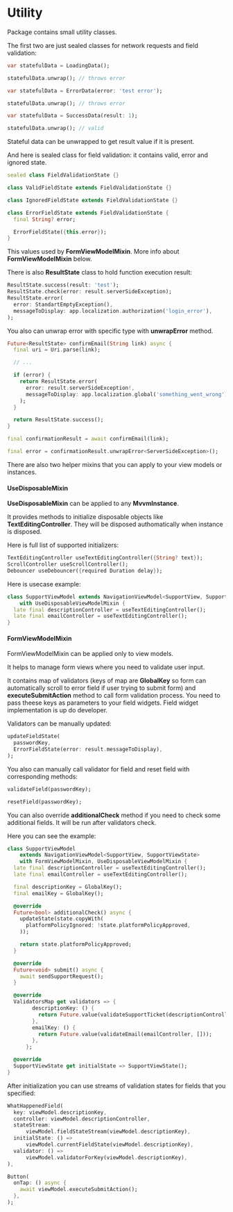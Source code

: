 # Utility

Package contains small utility classes.

The first two are just sealed classes for network requests and field validation:

```dart
var statefulData = LoadingData();

statefulData.unwrap(); // throws error

var statefulData = ErrorData(error: 'test error');

statefulData.unwrap(); // throws error

var statefulData = SuccessData(result: 1);

statefulData.unwrap(); // valid

```

Stateful data can be unwrapped to get result value if it is present.

And here is sealed class for field validation: it contains valid, error and ignored state.

```dart
sealed class FieldValidationState {}

class ValidFieldState extends FieldValidationState {}

class IgnoredFieldState extends FieldValidationState {}

class ErrorFieldState extends FieldValidationState {
  final String? error;

  ErrorFieldState({this.error});
}
```

This values used by <b>FormViewModelMixin</b>. More info about <b>FormViewModelMixin</b> below.

There is also <b>ResultState</b> class to hold function execution result:

```dart
ResultState.success(result: 'test');
ResultState.check(error: result.serverSideException);
ResultState.error(
  error: StandartEmptyException(),
  messageToDisplay: app.localization.authorization('login_error'),
);
```

You also can unwrap error with specific type with <b>unwrapError</b> method.

```dart
Future<ResultState> confirmEmail(String link) async {
  final uri = Uri.parse(link);

  // ...

  if (error) {
    return ResultState.error(
      error: result.serverSideException!,
      messageToDisplay: app.localization.global('something_went_wrong'),
    );
  }

  return ResultState.success();
}

final confirmationResult = await confirmEmail(link);

final error = confirmationResult.unwrapError<ServerSideException>();
```

There are also two helper mixins that you can apply to your view models or instances.

#### UseDisposableMixin

<b>UseDisposableMixin</b> can be applied to any <b>MvvmInstance</b>.

It provides methods to initialize disposable objects like <b>TextEditingController</b>.
They will be disposed authomatically when instance is disposed.

Here is full list of supported initializers:

```dart
TextEditingController useTextEditingController({String? text});
ScrollController useScrollController();
Debouncer useDebouncer({required Duration delay});
```

Here is usecase example:

```dart
class SupportViewModel extends NavigationViewModel<SupportView, SupportViewState>
    with UseDisposableViewModelMixin {
  late final descriptionController = useTextEditingController();
  late final emailController = useTextEditingController();
}
```

#### FormViewModelMixin

FormViewModelMixin can be applied only to view models.

It helps to manage form views where you need to validate user input.

It contains map of validators (keys of map are <b>GlobalKey</b> so form can automatically scroll to error field if user trying to submit form) and <b>executeSubmitAction</b> method to call form validation process. You need to pass theese keys as parameters to your field widgets. Field widget implementation is up do developer.

Validators can be manually updated:

```dart
updateFieldState(
  passwordKey,
  ErrorFieldState(error: result.messageToDisplay),
);
```

You also can manually call validator for field and reset field with corresponding methods:

```dart
validateField(passwordKey);

resetField(passwordKey);
```

You can also override <b>additionalCheck</b> method if you need to check some additional fields. It will be run after validators check.

Here you can see the example:

```dart
class SupportViewModel
    extends NavigationViewModel<SupportView, SupportViewState>
    with FormViewModelMixin, UseDisposableViewModelMixin {
  late final descriptionController = useTextEditingController();
  late final emailController = useTextEditingController();

  final descriptionKey = GlobalKey();
  final emailKey = GlobalKey();

  @override
  Future<bool> additionalCheck() async {
    updateState(state.copyWith(
      platformPolicyIgnored: !state.platformPolicyApproved,
    ));

    return state.platformPolicyApproved;
  }

  @override
  Future<void> submit() async {
    await sendSupportRequest();
  }

  @override
  ValidatorsMap get validators => {
        descriptionKey: () {
          return Future.value(validateSupportTicket(descriptionController));
        },
        emailKey: () {
          return Future.value(validateEmail(emailController, []));
        },
      };

  @override
  SupportViewState get initialState => SupportViewState();
}
```

After initialization you can use streams of validation states for fields that you specified:

```dart
WhatHappenedField(
  key: viewModel.descriptionKey,
  controller: viewModel.descriptionController,
  stateStream:
      viewModel.fieldStateStream(viewModel.descriptionKey),
  initialState: () =>
      viewModel.currentFieldState(viewModel.descriptionKey),
  validator: () =>
      viewModel.validatorForKey(viewModel.descriptionKey),
),

Button(
  onTap: () async {
    await viewModel.executeSubmitAction();
  },
);
```
